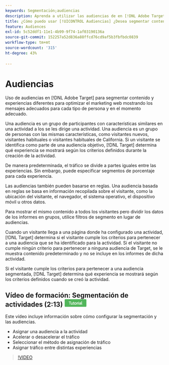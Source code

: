 ```yaml
---
keywords: Segmentación;audiencias
description: Aprenda a utilizar las audiencias de en [!DNL Adobe Target] para segmentar contenido y experiencias diferentes para audiencias específicas y optimizar los esfuerzos de marketing web.
title: ¿Cómo puedo usar [!UICONTROL Audiencias] ¿Desea segmentar contenido diferente en segmentos específicos?
feature: Audiences
exl-id: 5c52ddf1-11e1-4b99-9f74-1af03190136a
source-git-commit: 152257a52d836a88ffcd76cd9af5b3fbfbdc0839
workflow-type: tm+mt
source-wordcount: '315'
ht-degree: 43%

---
```


# Audiencias

Uso de audiencias en [!DNL Adobe Target] para segmentar contenido y experiencias diferentes para optimizar el marketing web mostrando los mensajes adecuados para cada tipo de persona y en el momento adecuado.

Una audiencia es un grupo de participantes con características similares en una actividad a los se les dirige una actividad. Una audiencia es un grupo de personas con las mismas características, como visitantes nuevos, visitantes habituales o visitantes habituales de California. Si un visitante se identifica como parte de una audiencia objetivo, [!DNL Target] determina qué experiencia se mostrará según los criterios definidos durante la creación de la actividad.

De manera predeterminada, el tráfico se divide a partes iguales entre las experiencias. Sin embargo, puede especificar  segmentos de porcentaje para cada experiencia.

Las audiencias también pueden basarse en reglas. Una audiencia basada en reglas se basa en información recopilada sobre el visitante, como la ubicación del visitante, el navegador, el sistema operativo, el dispositivo móvil u otros datos.

Para mostrar el mismo contenido a todos los visitantes pero dividir los datos de los informes en grupos, utilice filtros de segmento en lugar de audiencias.

Cuando un visitante llega a una página donde ha configurado una actividad, [!DNL Target] determina si el visitante cumple los criterios para pertenecer a una audiencia que se ha identificado para la actividad. Si el visitante no cumple ningún criterio para pertenecer a ninguna audiencia de Target, se le muestra contenido predeterminado y no se incluye en los informes de dicha actividad.

Si el visitante cumple los criterios para pertenecer a una audiencia segmentada, [!DNL Target] determina qué experiencia se mostrará según los criterios definidos cuando se creó la actividad.

## Vídeo de formación: Segmentación de actividades  (2:13) ![Distintivo de tutorial](/help/main/assets/tutorial.png)

Este vídeo incluye información sobre cómo configurar la segmentación y las audiencias.

* Asignar una audiencia a la actividad
* Acelerar o desacelerar el tráfico
* Seleccionar el método de asignación de tráfico
* Asignar tráfico entre distintas experiencias

>[!VIDEO](https://video.tv.adobe.com/v/17385)
